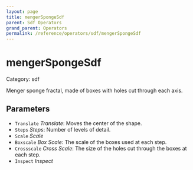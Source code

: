 ```yaml
---
layout: page
title: mengerSpongeSdf
parent: Sdf Operators
grand_parent: Operators
permalink: /reference/operators/sdf/mengerSpongeSdf
---
```


# mengerSpongeSdf

Category: sdf



Menger sponge fractal, made of boxes with holes cut through each axis.

## Parameters

* `Translate` *Translate*: Moves the center of the shape.
* `Steps` *Steps*: Number of levels of detail.
* `Scale` *Scale*
* `Boxscale` *Box Scale*: The scale of the boxes used at each step.
* `Crossscale` *Cross Scale*: The size of the holes cut through the boxes at each step.
* `Inspect` *Inspect*